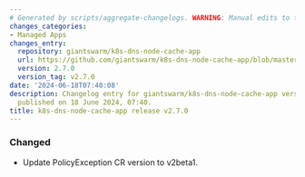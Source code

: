 ```yaml
---
# Generated by scripts/aggregate-changelogs. WARNING: Manual edits to this files will be overwritten.
changes_categories:
- Managed Apps
changes_entry:
  repository: giantswarm/k8s-dns-node-cache-app
  url: https://github.com/giantswarm/k8s-dns-node-cache-app/blob/master/CHANGELOG.md#270---2024-06-18
  version: 2.7.0
  version_tag: v2.7.0
date: '2024-06-18T07:40:08'
description: Changelog entry for giantswarm/k8s-dns-node-cache-app version 2.7.0,
  published on 18 June 2024, 07:40.
title: k8s-dns-node-cache-app release v2.7.0
---
```


### Changed
- Update PolicyException CR version to v2beta1.
